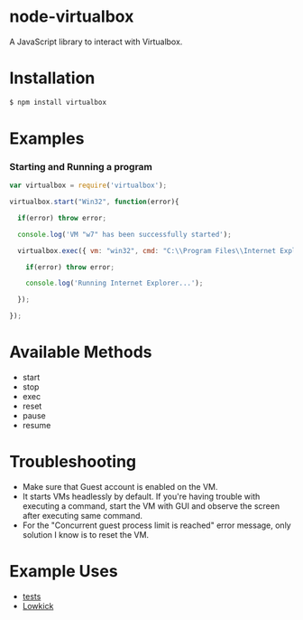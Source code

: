 # node-virtualbox
A JavaScript library to interact with Virtualbox.

# Installation

```bash
$ npm install virtualbox
```

# Examples

### Starting and Running a program

```javascript
var virtualbox = require('virtualbox');

virtualbox.start("Win32", function(error){

  if(error) throw error;

  console.log('VM "w7" has been successfully started');

  virtualbox.exec({ vm: "win32", cmd: "C:\\Program Files\\Internet Explorer\\iexplore.exe", params: "http://google.com" },  function(error){

    if(error) throw error;

    console.log('Running Internet Explorer...');

  });

});
```

# Available Methods

* start
* stop
* exec
* reset
* pause
* resume

# Troubleshooting

* Make sure that Guest account is enabled on the VM.
* It starts VMs headlessly by default. If you're having trouble with executing a command, start the VM with GUI and observe the screen after executing same command.
* For the "Concurrent guest process limit is reached" error message, only solution I know is to reset the VM. 

# Example Uses
* [tests](https://github.com/azer/node-virtualbox/tree/master/test)
* [Lowkick](http://github.com/azer/lowkick)
